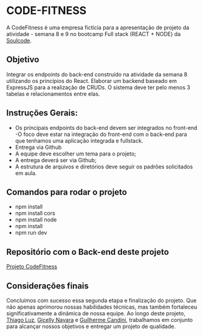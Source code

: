 # CODE-FITNESS
A CodeFitness é uma empresa fictícia para a apresentação de projeto da atividade - semana 8 e 9 no bootcamp Full stack (REACT + NODE) da [Soulcode](https://soulcode.com/).

## Objetivo
 Integrar os endpoints do back-end construído na atividade da semana 8 utilizando os princípios do     React.
 Elaborar um backend baseado em ExpressJS para a realização de CRUDs. O sistema deve ter pelo menos 3 tabelas e relacionamentos entre elas.

## Instruções Gerais:
- Os principais endpoints do back-end devem ser integrados no front-end
-O foco deve estar na integração do front-end com o back-end para que tenhamos uma aplicação integrada e fullstack.
- Entrega via Github
- A equipe deve escolher um tema para o projeto;
- A entrega deverá ser via Github;
- A estrutura de arquivos e diretórios deve seguir os padrões solicitados em aula.

## Comandos para rodar o projeto
- npm install 
- npm install cors
- npm install node
- npm install
- npm run dev

## Repositório com o Back-end deste projeto
[Projeto CodeFitness](https://github.com/gicellyn/Projeto-CodeFitness)

## Considerações finais
Concluímos com sucesso essa segunda etapa e finalização do projeto. Que não apenas aprimorou nossas habilidades técnicas, mas também fortaleceu significativamente a dinâmica de nossa equipe. Ao longo deste projeto, [Thiago Luz](https://github.com/thiagoluznascimento), [Gicelly Nayara](https://github.com/gicellyn) e [Guilherme Candini](https://github.com/GuiCandini), trabalhamos em conjunto para alcançar nossos objetivos e entregar um projeto de qualidade.